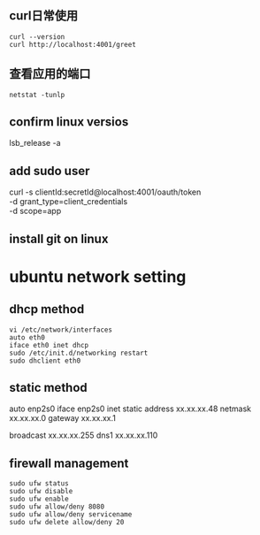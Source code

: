 ## curl日常使用
````
curl --version
curl http://localhost:4001/greet
````

## 查看应用的端口
````
netstat -tunlp

````

## confirm linux versios
lsb_release -a

## add sudo user


curl -s clientId:secretId@localhost:4001/oauth/token  \
 -d grant_type=client_credentials \
 -d scope=app

## install git on linux 


# ubuntu network setting

## dhcp method
```
vi /etc/network/interfaces
auto eth0
iface eth0 inet dhcp
sudo /etc/init.d/networking restart
sudo dhclient eth0
```

## static method
auto enp2s0
iface enp2s0 inet static
address xx.xx.xx.48
netmask xx.xx.xx.0
gateway xx.xx.xx.1

broadcast xx.xx.xx.255
dns1 xx.xx.xx.110

## firewall management
```
sudo ufw status
sudo ufw disable
sudo ufw enable
sudo ufw allow/deny 8080
sudo ufw allow/deny servicename
sudo ufw delete allow/deny 20
```